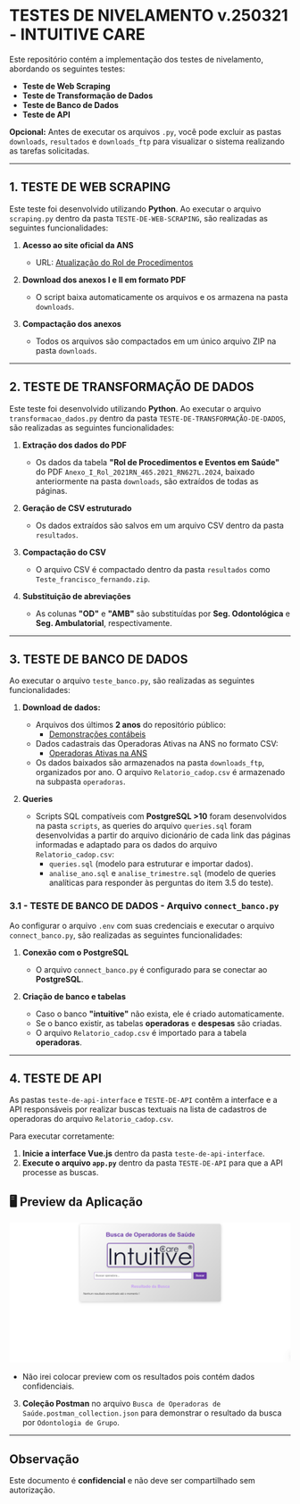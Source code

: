 # TESTES DE NIVELAMENTO v.250321 - INTUITIVE CARE

Este repositório contém a implementação dos testes de nivelamento, abordando os seguintes testes:

- **Teste de Web Scraping**
- **Teste de Transformação de Dados**
- **Teste de Banco de Dados**
- **Teste de API**

**Opcional:** Antes de executar os arquivos `.py`, você pode excluir as pastas `downloads`, `resultados` e `downloads_ftp` para visualizar o sistema realizando as tarefas solicitadas.

---

## 1. TESTE DE WEB SCRAPING

Este teste foi desenvolvido utilizando **Python**. Ao executar o arquivo `scraping.py` dentro da pasta `TESTE-DE-WEB-SCRAPING`, são realizadas as seguintes funcionalidades:

1. **Acesso ao site oficial da ANS**
   - URL: [Atualização do Rol de Procedimentos](https://www.gov.br/ans/pt-br/acesso-a-informacao/participacao-da-sociedade/atualizacao-do-rol-de-procedimentos)

2. **Download dos anexos I e II em formato PDF**
   - O script baixa automaticamente os arquivos e os armazena na pasta `downloads`.

3. **Compactação dos anexos**
   - Todos os arquivos são compactados em um único arquivo ZIP na pasta `downloads`.

---

## 2. TESTE DE TRANSFORMAÇÃO DE DADOS

Este teste foi desenvolvido utilizando **Python**. Ao executar o arquivo `transformacao_dados.py` dentro da pasta `TESTE-DE-TRANSFORMAÇÃO-DE-DADOS`, são realizadas as seguintes funcionalidades:

1. **Extração dos dados do PDF**
   - Os dados da tabela **"Rol de Procedimentos e Eventos em Saúde"** do PDF `Anexo_I_Rol_2021RN_465.2021_RN627L.2024`, baixado anteriormente na pasta `downloads`, são extraídos de todas as páginas.

2. **Geração de CSV estruturado**
   - Os dados extraídos são salvos em um arquivo CSV dentro da pasta `resultados`.

3. **Compactação do CSV**
   - O arquivo CSV é compactado dentro da pasta `resultados` como `Teste_francisco_fernando.zip`.

4. **Substituição de abreviações**
   - As colunas **"OD"** e **"AMB"** são substituídas por **Seg. Odontológica** e **Seg. Ambulatorial**, respectivamente.

---

## 3. TESTE DE BANCO DE DADOS

Ao executar o arquivo `teste_banco.py`, são realizadas as seguintes funcionalidades:

1. **Download de dados:**
   - Arquivos dos últimos **2 anos** do repositório público:
     - [Demonstrações contábeis](https://dadosabertos.ans.gov.br/FTP/PDA/demonstracoes_contabeis/)
   - Dados cadastrais das Operadoras Ativas na ANS no formato CSV:
     - [Operadoras Ativas na ANS](https://dadosabertos.ans.gov.br/FTP/PDA/operadoras_de_plano_de_saude_ativas/)
   - Os dados baixados são armazenados na pasta `downloads_ftp`, organizados por ano. O arquivo `Relatorio_cadop.csv` é armazenado na subpasta `operadoras`.

2. **Queries**
   - Scripts SQL compatíveis com **PostgreSQL >10** foram desenvolvidos na pasta `scripts`, as queries do arquivo `queries.sql` foram desenvolvidas a partir do arquivo dicionário de cada link das páginas informadas e adaptado para os dados do arquivo `Relatorio_cadop.csv`:
     - `queries.sql` (modelo para estruturar e importar dados).
     - `analise_ano.sql` e `analise_trimestre.sql` (modelo de queries analíticas para responder às perguntas do item 3.5 do teste).

### 3.1 - TESTE DE BANCO DE DADOS - Arquivo `connect_banco.py`

Ao configurar o arquivo `.env` com suas credenciais e executar o arquivo `connect_banco.py`, são realizadas as seguintes funcionalidades:

1. **Conexão com o PostgreSQL**
   - O arquivo `connect_banco.py` é configurado para se conectar ao **PostgreSQL**.

2. **Criação de banco e tabelas**
   - Caso o banco **"intuitive"** não exista, ele é criado automaticamente.
   - Se o banco existir, as tabelas **operadoras** e **despesas** são criadas.
   - O arquivo `Relatorio_cadop.csv` é importado para a tabela **operadoras**.

---

## 4. TESTE DE API

As pastas `teste-de-api-interface` e `TESTE-DE-API` contêm a interface e a API responsáveis por realizar buscas textuais na lista de cadastros de operadoras do arquivo `Relatorio_cadop.csv`.

Para executar corretamente:

1. **Inicie a interface Vue.js** dentro da pasta `teste-de-api-interface`.
2. **Execute o arquivo `app.py`** dentro da pasta `TESTE-DE-API` para que a API processe as buscas.

## 🖥️ Preview da Aplicação  

![Preview da Aplicação](./teste-de-api-interface/src/assets/intuitive.png)

- Não irei colocar preview com os resultados pois contém dados confidenciais.

3. **Coleção Postman** no arquivo `Busca de Operadoras de Saúde.postman_collection.json` para demonstrar o resultado da busca por `Odontologia de Grupo`.

---

## Observação

Este documento é **confidencial** e não deve ser compartilhado sem autorização.

